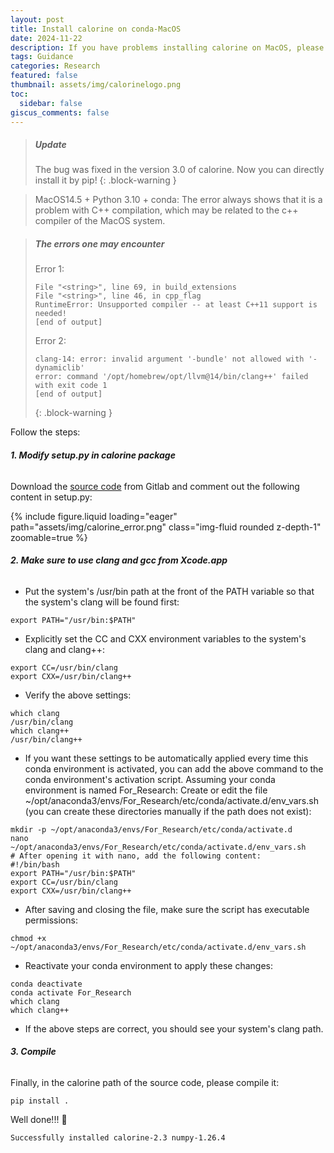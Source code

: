 ```yaml
---
layout: post
title: Install calorine on conda-MacOS
date: 2024-11-22
description: If you have problems installing calorine on MacOS, please see here.
tags: Guidance
categories: Research
featured: false
thumbnail: assets/img/calorinelogo.png
toc:
  sidebar: false
giscus_comments: false
---
```


> ##### Update
> The bug was fixed in the version 3.0 of calorine. Now you can directly install it by pip!
{: .block-warning }


> MacOS14.5 + Python 3.10 + conda: The error always shows that it is a problem with C++ compilation, which may be related to the c++ compiler of the MacOS system.

> ##### The errors one may encounter
>
> Error 1:
>
> ```text
> File "<string>", line 69, in build_extensions
> File "<string>", line 46, in cpp_flag
> RuntimeError: Unsupported compiler -- at least C++11 support is needed!
> [end of output]
> ```
>
> Error 2:
>
> ```text
> clang-14: error: invalid argument '-bundle' not allowed with '-dynamiclib'
> error: command '/opt/homebrew/opt/llvm@14/bin/clang++' failed with exit code 1
> [end of output]
> ```
>
> {: .block-warning }

Follow the steps:

###### **1. Modify _setup.py_ in calorine package**

Download the [source code](https://gitlab.com/materials-modeling/calorine) from Gitlab and comment out the following content in setup.py:

<div class="row mt-3">
    <div class="col-sm mt-3 mt-md-0">
        {% include figure.liquid loading="eager" path="assets/img/calorine_error.png" class="img-fluid rounded z-depth-1" zoomable=true %}
    </div>
</div>

###### **2. Make sure to use _clang_ and _gcc_ from Xcode.app**

- Put the system's /usr/bin path at the front of the PATH variable so that the system's clang will be found first:

```shell
export PATH="/usr/bin:$PATH"
```

- Explicitly set the CC and CXX environment variables to the system's clang and clang++:

```shell
export CC=/usr/bin/clang
export CXX=/usr/bin/clang++
```

- Verify the above settings:

```shell
which clang
/usr/bin/clang
which clang++
/usr/bin/clang++
```

- If you want these settings to be automatically applied every time this conda environment is activated, you can add the above command to the conda environment's activation script. Assuming your conda environment is named For_Research: Create or edit the file ~/opt/anaconda3/envs/For_Research/etc/conda/activate.d/env_vars.sh (you can create these directories manually if the path does not exist):

```shell
mkdir -p ~/opt/anaconda3/envs/For_Research/etc/conda/activate.d
nano ~/opt/anaconda3/envs/For_Research/etc/conda/activate.d/env_vars.sh
# After opening it with nano, add the following content:
#!/bin/bash
export PATH="/usr/bin:$PATH"
export CC=/usr/bin/clang
export CXX=/usr/bin/clang++
```

- After saving and closing the file, make sure the script has executable permissions:

```shell
chmod +x ~/opt/anaconda3/envs/For_Research/etc/conda/activate.d/env_vars.sh
```

- Reactivate your conda environment to apply these changes:

```shell
conda deactivate
conda activate For_Research
which clang
which clang++
```

- If the above steps are correct, you should see your system's clang path.

###### **3. Compile**

Finally, in the calorine path of the source code, please compile it:

```shell
pip install .
```

Well done!!! 🎉

```text
Successfully installed calorine-2.3 numpy-1.26.4
```
